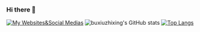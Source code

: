 ### Hi there 👋
[![My Websites&Social Medias](https://raw.githubusercontent.com/buxiuzhixing/home/dev/screenshots/main.jpg)](https://seedream7649.top)
![buxiuzhixing's GitHub stats](https://github.seedream7649.top/api?username=buxiuzhixing&show_icons=true&theme=radical)
[![Top Langs](https://github.seedream7649.top/api/top-langs/?username=buxiuzhixing&layout=compact)](https://github.com/anuraghazra/github-readme-stats)
<!--
**buxiuzhixing/buxiuzhixing** is a ✨ _special_ ✨ repository because its `README.md` (this file) appears on your GitHub profile.

Here are some ideas to get you started:

- 🔭 I’m currently working on ...
- 🌱 I’m currently learning ...
- 👯 I’m looking to collaborate on ...
- 🤔 I’m looking for help with ...
- 💬 Ask me about ...
- 📫 How to reach me: ...
- 😄 Pronouns: ...
- ⚡ Fun fact: ...
-->

